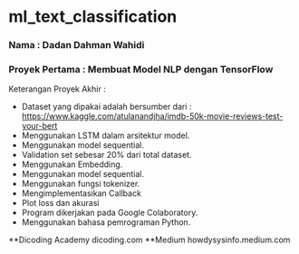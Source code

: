 # ml_text_classification

### Nama : Dadan Dahman Wahidi
### Proyek Pertama : Membuat Model NLP dengan TensorFlow

Keterangan Proyek Akhir :

* Dataset yang dipakai adalah bersumber dari : https://www.kaggle.com/atulanandjha/imdb-50k-movie-reviews-test-your-bert
* Menggunakan LSTM dalam arsitektur model.
* Menggunakan model sequential.
* Validation set sebesar 20% dari total dataset.
* Menggunakan Embedding.
* Menggunakan model sequential.
* Menggunakan fungsi tokenizer.
* Mengimplementasikan Callback
* Plot loss dan akurasi
* Program dikerjakan pada Google Colaboratory.
* Menggunakan bahasa pemrograman Python.

**Dicoding Academy dicoding.com
**Medium howdysysinfo.medium.com
